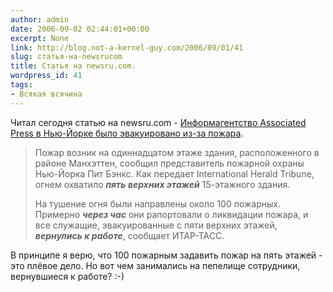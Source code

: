 ```yaml
---
author: admin
date: 2006-09-02 02:44:01+00:00
excerpt: None
link: http://blog.not-a-kernel-guy.com/2006/09/01/41
slug: статья-на-newsrucom
title: Статья на newsru.com.
wordpress_id: 41
tags:
- Всякая всячина
---
```


Читал сегодня статью на newsru.com - [Информагентство Associated Press в Нью-Йорке было эвакуировано из-за пожара](http://www.newsru.com/world/01sep2006/ap.html). 

> Пожар возник на одиннадцатом этаже здания, расположенного в районе Манхэттен, сообщил представитель пожарной охраны Нью-Йорка Пит Бэнкс. Как передает International Herald Tribune, огнем охватило **_пять верхних этажей_** 15-этажного здания. 
>
> На тушение огня были направлены около 100 пожарных. Примерно **_через час_** они рапортовали о ликвидации пожара, и все служащие, эвакуированные с пяти верхних этажей, **_вернулись к работе_**, сообщает ИТАР-ТАСС.

В принципе я верю, что 100 пожарным задавить пожар на пять этажей - это плёвое дело. Но вот чем занимались на пепелище сотрудники, вернувшиеся к работе? :-)
